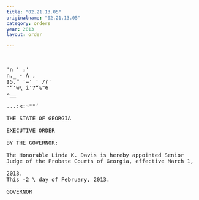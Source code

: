 ```yaml
---
title: "02.21.13.05"
originalname: "02.21.13.05"
category: orders
year: 2013
layout: order

---
```

<pre>
  

'n ' ;'
n._ - A ,
I5.“ '=' ' /r'
'“'w\ i'7“%"6 
»__

...:<:~""‘

THE STATE OF GEORGIA

EXECUTIVE ORDER

BY THE GOVERNOR:

The Honorable Linda K. Davis is hereby appointed Senior
Judge of the Probate Courts of Georgia, effective March 1,

2013.
This -2 \ day of February, 2013.

GOVERNOR

</pre>

